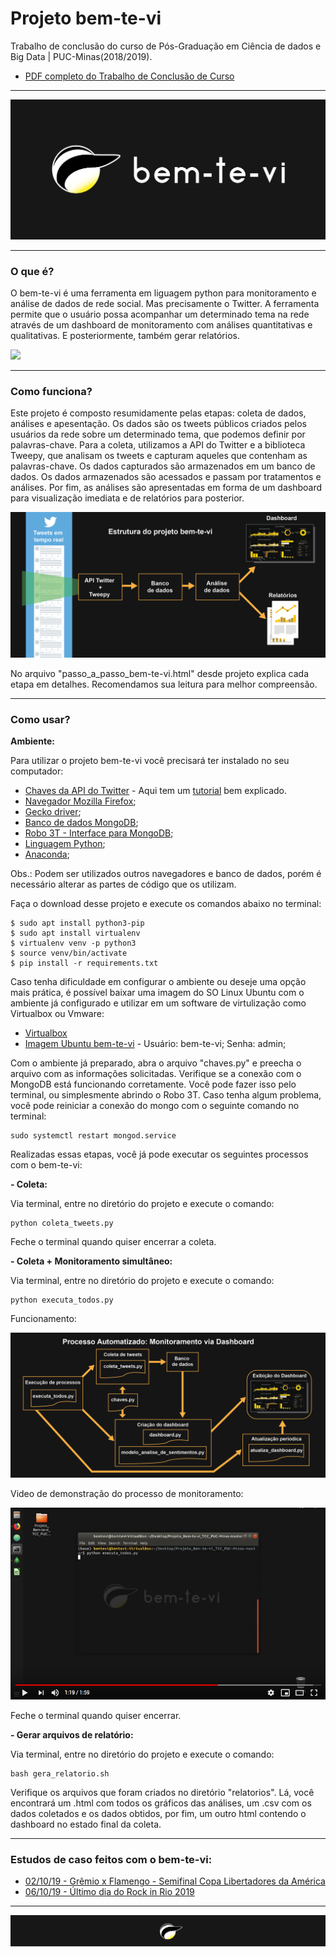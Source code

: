 # Projeto bem-te-vi
Trabalho de conclusão do curso de Pós-Graduação em Ciência de dados e Big Data | PUC-Minas(2018/2019).
- [PDF completo do Trabalho de Conclusão de Curso](https://drive.google.com/open?id=1k4UOzioGtjEBw3nSbZ6QHdm_-E3tmEnt)
***
![](https://raw.githubusercontent.com/DiegoAbreu/Projeto_Bem-te-vi_TCC_PUC-Minas/master/imagens/bem-te-vi-cabecalho.png)
***
### O que é?
O bem-te-vi é uma ferramenta em liguagem python para monitoramento e análise de dados de rede social. Mas precisamente o Twitter. A ferramenta permite que o usuário possa acompanhar um determinado tema na rede através de um dashboard de monitoramento com análises quantitativas e qualitativas. E posteriormente, também gerar relatórios.

![](https://raw.githubusercontent.com/DiegoAbreu/Projeto_Bem-te-vi_TCC_PUC-Minas/master/imagens/bem-te-vo_dashboard.gif)

***
### Como funciona?

Este projeto é composto resumidamente pelas etapas: coleta de dados, análises e apesentação. Os dados são os tweets públicos criados pelos usuários da rede sobre um determinado tema, que podemos definir por palavras-chave. Para a coleta, utilizamos a API do Twitter e a biblioteca Tweepy, que analisam os tweets e capturam aqueles que contenham as palavras-chave. Os dados capturados são armazenados em um banco de dados.
Os dados armazenados são acessados e passam por tratamentos e análises. Por fim, as análises são apresentadas em forma de um dashboard para visualização imediata e de relatórios para posterior. 

![](https://raw.githubusercontent.com/DiegoAbreu/Projeto_Bem-te-vi_TCC_PUC-Minas/master/imagens/bem-te-vi_estrutura_geral.png)


No arquivo "passo_a_passo_bem-te-vi.html" desde projeto explica cada etapa em detalhes. Recomendamos sua leitura para melhor compreensão.

***
### Como usar?
**Ambiente:**

Para utilizar o projeto bem-te-vi você precisará ter instalado no seu computador:
- [Chaves da API do Twitter](https://developer.twitter.com/) - Aqui tem um [tutorial](https://docs.daplab.ch/twitter_account/) bem explicado.
- [Navegador Mozilla Firefox](https://www.mozilla.org/pt-BR/firefox/new/);
- [Gecko driver](https://github.com/mozilla/geckodriver/releases);
- [Banco de dados MongoDB](https://www.mongodb.com/);
- [Robo 3T - Interface para MongoDB](https://robomongo.org/download);
- [Linguagem Python](https://www.python.org/);
- [Anaconda](https://www.anaconda.com/);

Obs.: Podem ser utilizados outros navegadores e banco de dados, porém é necessário alterar as partes de código que os utilizam.

Faça o download desse projeto e execute os comandos abaixo no terminal:
```
$ sudo apt install python3-pip
$ sudo apt install virtualenv
$ virtualenv venv -p python3
$ source venv/bin/activate
$ pip install -r requirements.txt
```
Caso tenha dificuldade em configurar o ambiente ou deseje uma opção mais prática, é possível baixar uma imagem do SO Linux Ubuntu com o ambiente já configurado e utilizar em um software de virtulização como Virtualbox ou Vmware:
- [Virtualbox](https://www.virtualbox.org/)
- [Imagem Ubuntu bem-te-vi](https://diegoabreu.com/downloads/bem-te-vi.ova) - Usuário: bem-te-vi; Senha: admin;

Com o ambiente já preparado, abra o arquivo "chaves.py" e preecha o arquivo com as informações solicitadas.
Verifique se a conexão com o MongoDB está funcionando corretamente. Você pode fazer isso pelo terminal, ou simplesmente abrindo o Robo 3T.
Caso tenha algum problema, você pode reiniciar a conexão do mongo com o seguinte comando no terminal:
```
sudo systemctl restart mongod.service
```
Realizadas essas etapas, você já pode executar os seguintes processos com o bem-te-vi:

**- Coleta:**

Via terminal, entre no diretório do projeto e execute o comando:
```
python coleta_tweets.py
```
Feche o terminal quando quiser encerrar a coleta.

**- Coleta + Monitoramento simultâneo:**

Via terminal, entre no diretório do projeto e execute o comando:
```
python executa_todos.py
```
Funcionamento:

![](https://raw.githubusercontent.com/DiegoAbreu/Projeto_Bem-te-vi_TCC_PUC-Minas/master/imagens/bem-te-vi_processo_monitoramento.png)

Video de demonstração do processo de monitoramento:

[![](https://raw.githubusercontent.com/DiegoAbreu/Projeto_Bem-te-vi_TCC_PUC-Minas/master/imagens/bem-te-vi_demo_screen_shot.png)](http://www.youtube.com/watch?v=jTVRj5S1Wn8 "")


Feche o terminal quando quiser encerrar.

**- Gerar arquivos de relatório:**

Via terminal, entre no diretório do projeto e execute o comando:
```
bash gera_relatorio.sh
```
Verifique os arquivos que foram criados no diretório "relatorios". Lá, você encontrará um .html com todos os gráficos das análises, um .csv com os dados coletados e os dados obtidos, por fim, um outro html contendo o dashboard no estado final da coleta.

***

### Estudos de caso feitos com o bem-te-vi:

- [02/10/19 - Grêmio x Flamengo - Semifinal Copa Libertadores da América](https://diegoabreu.com/Uploads/tcc/grexfla.pdf)
- [06/10/19 - Último dia do Rock in Rio 2019](https://diegoabreu.com/Uploads/tcc/rockinrio.pdf)

***
![](https://raw.githubusercontent.com/DiegoAbreu/Projeto_Bem-te-vi_TCC_PUC-Minas/master/imagens/bem-te-vi-rodape.png)
